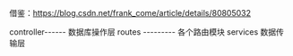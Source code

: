 
借鉴：https://blog.csdn.net/frank_come/article/details/80805032


controller------ 数据库操作层
routes --------- 各个路由模块
services 数据传输层